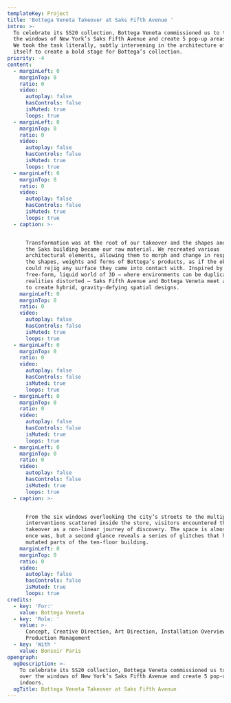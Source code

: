 ```yaml
---
templateKey: Project
title: 'Bottega Veneta Takeover at Saks Fifth Avenue '
intro: >-
  To celebrate its SS20 collection, Bottega Veneta commissioned us to take over
  the windows of New York’s Saks Fifth Avenue and create 5 pop-up areas indoors.
  We took the task literally, subtly intervening in the architecture of Saks
  itself to create a bold stage for Bottega’s collection.
priority: -4
content:
  - marginLeft: 0
    marginTop: 0
    ratio: 0
    video:
      autoplay: false
      hasControls: false
      isMuted: true
      loops: true
  - marginLeft: 0
    marginTop: 0
    ratio: 0
    video:
      autoplay: false
      hasControls: false
      isMuted: true
      loops: true
  - marginLeft: 0
    marginTop: 0
    ratio: 0
    video:
      autoplay: false
      hasControls: false
      isMuted: true
      loops: true
  - caption: >-


      Transformation was at the root of our takeover and the shapes and forms of
      the Saks building became our raw material. We recreated various
      architectural elements, allowing them to morph and change in response to
      the shapes, weights and forms of Bottega’s products, as if the objects
      could rejig any surface they came into contact with. Inspired by the
      free-form, liquid world of 3D – where environments can be duplicated and
      realities distorted – Saks Fifth Avenue and Bottega Veneta meet and merge
      to create hybrid, gravity-defying spatial designs.
    marginLeft: 0
    marginTop: 0
    ratio: 0
    video:
      autoplay: false
      hasControls: false
      isMuted: true
      loops: true
  - marginLeft: 0
    marginTop: 0
    ratio: 0
    video:
      autoplay: false
      hasControls: false
      isMuted: true
      loops: true
  - marginLeft: 0
    marginTop: 0
    ratio: 0
    video:
      autoplay: false
      hasControls: false
      isMuted: true
      loops: true
  - marginLeft: 0
    marginTop: 0
    ratio: 0
    video:
      autoplay: false
      hasControls: false
      isMuted: true
      loops: true
  - caption: >-


      From the six windows overlooking the city’s streets to the multiple
      interventions scattered inside the store, visitors encountered the
      takeover as a non-linear journey of discovery. The space is almost as it
      once was, but a second glance reveals a series of glitches that have
      mutated parts of the ten-floor building.
    marginLeft: 0
    marginTop: 0
    ratio: 0
    video:
      autoplay: false
      hasControls: false
      isMuted: true
      loops: true
credits:
  - key: 'For:'
    value: Bottega Veneta
  - key: 'Role: '
    value: >-
      Concept, Creative Direction, Art Direction, Installation Overview,
      Production Management
  - key: 'With '
    value: Bonsoir Paris
opengraph:
  ogDescription: >-
    To celebrate its SS20 collection, Bottega Veneta commissioned us to take
    over the windows of New York’s Saks Fifth Avenue and create 5 pop-up areas
    indoors.
  ogTitle: Bottega Veneta Takeover at Saks Fifth Avenue
---
```


